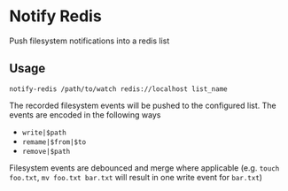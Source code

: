 # Notify Redis

Push filesystem notifications into a redis list

## Usage

```
notify-redis /path/to/watch redis://localhost list_name
``` 

The recorded filesystem events will be pushed to the configured list.
The events are encoded in the following ways

- `write|$path`
- `remame|$from|$to`
- `remove|$path`

Filesystem events are debounced and merge where applicable (e.g. `touch foo.txt`, `mv foo.txt bar.txt` will result in one write event for `bar.txt`)